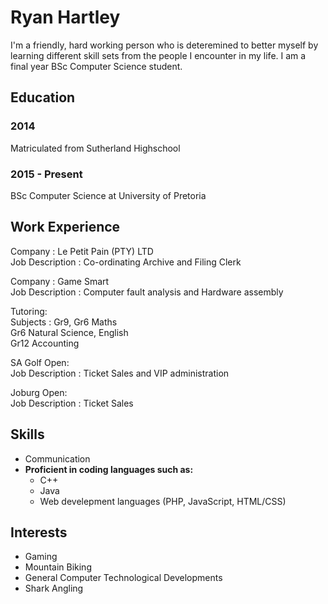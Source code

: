 # Ryan Hartley
I'm a friendly, hard working person who is deteremined to better myself by learning different skill sets from the people I encounter in my life. I am a final year BSc Computer Science student.
## Education
### 2014
Matriculated from Sutherland Highschool
### 2015 - Present
BSc Computer Science at University of Pretoria

## Work Experience
Company		:	Le Petit Pain (PTY) LTD <br>
Job Description	:	Co-ordinating Archive and Filing Clerk

Company		:	Game Smart <br>
Job Description	:	Computer fault analysis and Hardware assembly

Tutoring:<br>
Subjects		:  	Gr9, Gr6 Maths <br>
				Gr6 Natural Science, English<br>
				Gr12 Accounting

SA Golf Open:<br>
Job Description 	: 	Ticket Sales and VIP administration 

Joburg Open:<br>
Job Description 	: 	Ticket Sales 



## Skills
- Communication 
- **Proficient in coding languages such as:**
  - C++
  - Java
  - Web develepment languages (PHP, JavaScript, HTML/CSS)
  
## Interests
- Gaming 
- Mountain Biking
- General Computer Technological Developments
- Shark Angling

